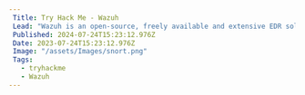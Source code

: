 ```yaml
---
 Title: Try Hack Me - Wazuh
 Lead: "Wazuh is an open-source, freely available and extensive EDR solution" 
 Published: 2024-07-24T15:23:12.976Z 
 Date: 2023-07-24T15:23:12.976Z 
 Image: "/assets/Images/snort.png" 
 Tags: 
   - tryhackme 
   - Wazuh
---
```

